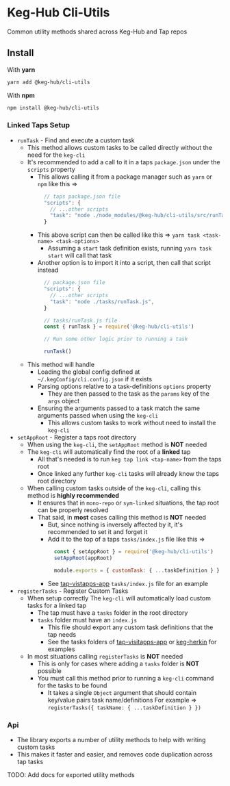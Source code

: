 # Keg-Hub Cli-Utils
Common utility methods shared across Keg-Hub and Tap repos

## Install
With **yarn**
```bash
yarn add @keg-hub/cli-utils
```
With **npm**
```bash
npm install @keg-hub/cli-utils
```

### Linked Taps Setup
* `runTask` - Find and execute a custom task
  * This method allows custom tasks to be called directly without the need for the `keg-cli`
  * It's recommended to add a call to it in a taps `package.json` under the `scripts` property
    * This allows calling it from a package manager such as `yarn` or `npm` like this =>
      ```js
        // taps package.json file
        "scripts": {
          // ...other scripts
          "task": "node ./node_modules/@keg-hub/cli-utils/src/runTask.js",
        }
      ```
    * This above script can then be called like this => `yarn task <task-name> <task-options>`
      * Assuming a `start` task definition exists, running `yarn task start` will call that task
    * Another option is to import it into a script, then call that script instead
      ```js
        // package.json file
        "scripts": {
          // ...other scripts
          "task": "node ./tasks/runTask.js",
        }

        // tasks/runTask.js file
        const { runTask } = require('@keg-hub/cli-utils')

        // Run some other logic prior to running a task

        runTask()
      ```
  * This method will handle
    * Loading the global config defined at `~/.kegConfig/cli.config.json` if it exists
    * Parsing options relative to a task-definitions `options` property
      * They are then passed to the task as the `params` key of the `args` object  
    * Ensuring the arguments passed to a task match the same arguments passed when using the `keg-cli`
      * This allows custom tasks to work without need to install the `keg-cli`
* `setAppRoot` - Register a taps root directory
  * When using the `keg-cli`, the `setAppRoot` method is **NOT** needed 
  * The `keg-cli` will automatically find the root of a **linked** tap
    * All that's needed is to run `keg tap link <tap-name>` from the taps root
    * Once linked any further `keg-cli` tasks will already know the taps root directory
  * When calling custom tasks outside of the `keg-cli`, calling this method is **highly recommended**
    * It ensures that in `mono-repo` or `sym-linked` situations, the tap root can be properly resolved
    * That said, in **most** cases calling this method is **NOT** needed
      * But, since nothing is inversely affected by it, it's recommended to set it and forget it
      * Add it to the top of a taps `tasks/index.js` file like this =>
        ```js
          const { setAppRoot } = require('@keg-hub/cli-utils')
          setAppRoot(appRoot)

          module.exports = { customTask: { ...taskDefinition } }
        ```
      * See [tap-vistapps-app](https://github.com/keg-hub/tap-visitapps-app/blob/master/tasks/index.js) `tasks/index.js` file for an example
* `registerTasks` - Register Custom Tasks
  * When setup correctly The `keg-cli` will automatically load custom tasks for a linked tap
    * The tap must have a `tasks` folder in the root directory
    * `tasks` folder must have an `index.js`
      * This file should export any custom task definitions that the tap needs
      * See the tasks folders of [tap-visitapps-app](https://github.com/keg-hub/tap-visitapps-app) or [keg-herkin](https://github.com/keg-hub/keg-herkin) for examples
  * In most situations calling `registerTasks` is **NOT** needed
    * This is only for cases where adding a `tasks` folder is **NOT** possible
    * You must call this method prior to running a `keg-cli` command for the tasks to be found
      * It takes a single `Object` argument that should contain key/value pairs task name/definitions
        For example => `registerTasks({ taskName: { ...taskDefinition } })`

### Api
* The library exports a number of utility methods to help with writing custom tasks
* This makes it faster and easier, and removes code duplication across tap tasks

TODO: Add docs for exported utility methods
